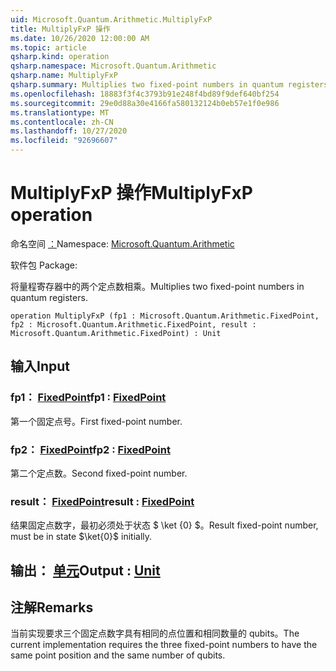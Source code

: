 ```yaml
---
uid: Microsoft.Quantum.Arithmetic.MultiplyFxP
title: MultiplyFxP 操作
ms.date: 10/26/2020 12:00:00 AM
ms.topic: article
qsharp.kind: operation
qsharp.namespace: Microsoft.Quantum.Arithmetic
qsharp.name: MultiplyFxP
qsharp.summary: Multiplies two fixed-point numbers in quantum registers.
ms.openlocfilehash: 18883f3f4c3793b91e248f4bd89f9def640bf254
ms.sourcegitcommit: 29e0d88a30e4166fa580132124b0eb57e1f0e986
ms.translationtype: MT
ms.contentlocale: zh-CN
ms.lasthandoff: 10/27/2020
ms.locfileid: "92696607"
---
```

# <a name="multiplyfxp-operation"></a><span data-ttu-id="60e64-102">MultiplyFxP 操作</span><span class="sxs-lookup"><span data-stu-id="60e64-102">MultiplyFxP operation</span></span>

<span data-ttu-id="60e64-103">命名空间 [：](xref:Microsoft.Quantum.Arithmetic)</span><span class="sxs-lookup"><span data-stu-id="60e64-103">Namespace: [Microsoft.Quantum.Arithmetic](xref:Microsoft.Quantum.Arithmetic)</span></span>

<span data-ttu-id="60e64-104">软件包 [](https://nuget.org/packages/)</span><span class="sxs-lookup"><span data-stu-id="60e64-104">Package: [](https://nuget.org/packages/)</span></span>


<span data-ttu-id="60e64-105">将量程寄存器中的两个定点数相乘。</span><span class="sxs-lookup"><span data-stu-id="60e64-105">Multiplies two fixed-point numbers in quantum registers.</span></span>

```qsharp
operation MultiplyFxP (fp1 : Microsoft.Quantum.Arithmetic.FixedPoint, fp2 : Microsoft.Quantum.Arithmetic.FixedPoint, result : Microsoft.Quantum.Arithmetic.FixedPoint) : Unit
```


## <a name="input"></a><span data-ttu-id="60e64-106">输入</span><span class="sxs-lookup"><span data-stu-id="60e64-106">Input</span></span>

### <a name="fp1--fixedpoint"></a><span data-ttu-id="60e64-107">fp1： [FixedPoint](xref:Microsoft.Quantum.Arithmetic.FixedPoint)</span><span class="sxs-lookup"><span data-stu-id="60e64-107">fp1 : [FixedPoint](xref:Microsoft.Quantum.Arithmetic.FixedPoint)</span></span>

<span data-ttu-id="60e64-108">第一个固定点号。</span><span class="sxs-lookup"><span data-stu-id="60e64-108">First fixed-point number.</span></span>


### <a name="fp2--fixedpoint"></a><span data-ttu-id="60e64-109">fp2： [FixedPoint](xref:Microsoft.Quantum.Arithmetic.FixedPoint)</span><span class="sxs-lookup"><span data-stu-id="60e64-109">fp2 : [FixedPoint](xref:Microsoft.Quantum.Arithmetic.FixedPoint)</span></span>

<span data-ttu-id="60e64-110">第二个定点数。</span><span class="sxs-lookup"><span data-stu-id="60e64-110">Second fixed-point number.</span></span>


### <a name="result--fixedpoint"></a><span data-ttu-id="60e64-111">result： [FixedPoint](xref:Microsoft.Quantum.Arithmetic.FixedPoint)</span><span class="sxs-lookup"><span data-stu-id="60e64-111">result : [FixedPoint](xref:Microsoft.Quantum.Arithmetic.FixedPoint)</span></span>

<span data-ttu-id="60e64-112">结果固定点数字，最初必须处于状态 $ \ket {0} $。</span><span class="sxs-lookup"><span data-stu-id="60e64-112">Result fixed-point number, must be in state $\ket{0}$ initially.</span></span>



## <a name="output--unit"></a><span data-ttu-id="60e64-113">输出： [单元](xref:microsoft.quantum.lang-ref.unit)</span><span class="sxs-lookup"><span data-stu-id="60e64-113">Output : [Unit](xref:microsoft.quantum.lang-ref.unit)</span></span>



## <a name="remarks"></a><span data-ttu-id="60e64-114">注解</span><span class="sxs-lookup"><span data-stu-id="60e64-114">Remarks</span></span>

<span data-ttu-id="60e64-115">当前实现要求三个固定点数字具有相同的点位置和相同数量的 qubits。</span><span class="sxs-lookup"><span data-stu-id="60e64-115">The current implementation requires the three fixed-point numbers to have the same point position and the same number of qubits.</span></span>